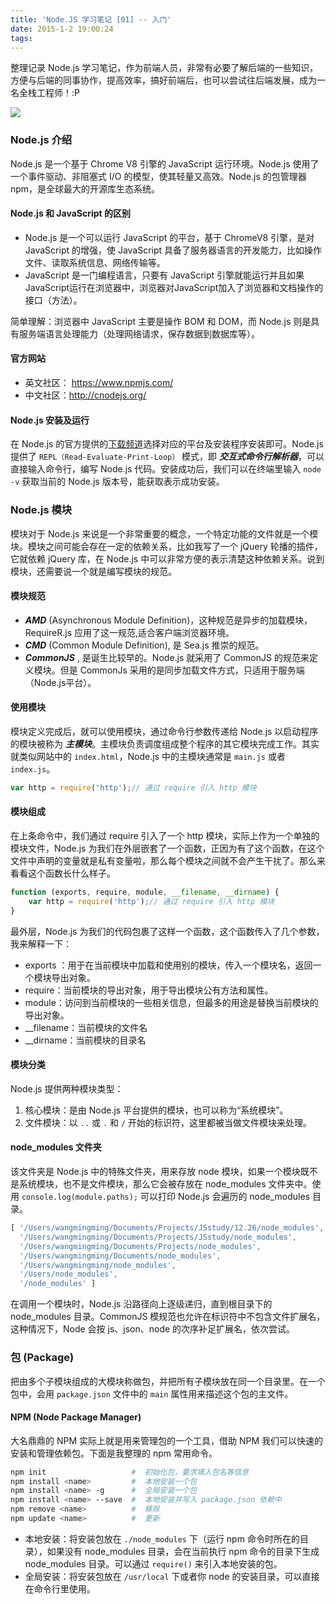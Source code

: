 ```yaml
---
title: 'Node.JS 学习笔记 [01] -- 入门'
date: 2015-1-2 19:00:24
tags:
---
```


整理记录 Node.js 学习笔记，作为前端人员，非常有必要了解后端的一些知识，方便与后端的同事协作，提高效率，搞好前端后，也可以尝试往后端发展，成为一名全栈工程师！:P
<!-- more -->
![](http://ww4.sinaimg.cn/mw690/6057861cgw1fb6vlzd7i7j20go08cjro.jpg)
### Node.js 介绍
Node.js 是一个基于 Chrome V8 引擎的 JavaScript 运行环境。Node.js 使用了一个事件驱动、非阻塞式 I/O 的模型，使其轻量又高效。Node.js 的包管理器 npm，是全球最大的开源库生态系统。

#### Node.js 和 JavaScript 的区别
- Node.js 是一个可以运行 JavaScript 的平台，基于 ChromeV8 引擎，是对 JavaScript 的增强，使 JavaScript 具备了服务器语言的开发能力，比如操作文件、读取系统信息、网络传输等。
- JavaScript 是一门编程语言，只要有 JavaScript 引擎就能运行并且如果JavaScript运行在浏览器中，浏览器对JavaScript加入了浏览器和文档操作的接口（方法）。

<div class="tip">
简单理解：浏览器中 JavaScript 主要是操作 BOM 和 DOM，而 Node.js 则是具有服务端语言处理能力（处理网络请求，保存数据到数据库等）。
</div>

#### 官方网站
- 英文社区： https://www.npmjs.com/
- 中文社区：http://cnodejs.org/

#### Node.js 安装及运行
在 Node.js 的官方提供的[下载频道](https://nodejs.org/en/download/)选择对应的平台及安装程序安装即可。Node.js 提供了 `REPL（Read-Evaluate-Print-Loop）` 模式，即 ***交互式命令行解析器***，可以直接输入命令行，编写 Node.js 代码。安装成功后，我们可以在终端里输入 `node -v` 获取当前的 Node.js 版本号，能获取表示成功安装。

### Node.js 模块
模块对于 Node.js 来说是一个非常重要的概念，一个特定功能的文件就是一个模块。模块之间可能会存在一定的依赖关系，比如我写了一个 jQuery 轮播的插件，它就依赖 jQuery 库，在 Node.js 中可以非常方便的表示清楚这种依赖关系。说到模块，还需要说一个就是编写模块的规范。

#### 模块规范
- ***AMD*** (Asynchronous Module Definition)，这种规范是异步的加载模块，RequireR.js 应用了这一规范,适合客户端浏览器环境。
- ***CMD*** (Common Module Definition), 是 Sea.js 推崇的规范。
- ***CommonJS*** , 是诞生比较早的。Node.js 就采用了 CommonJS 的规范来定义模块。但是 CommonJs 采用的是同步加载文件方式，只适用于服务端（Node.js平台）。

#### 使用模块
模块定义完成后，就可以使用模块，通过命令行参数传递给 Node.js 以启动程序的模块被称为 ***主模块***。主模块负责调度组成整个程序的其它模块完成工作。其实就类似网站中的 `index.html`，Node.js 中的主模块通常是 `main.js` 或者 `index.js`。
```js
var http = require('http');// 通过 require 引入 http 模块
```

#### 模块组成
在上条命令中，我们通过 require 引入了一个 http 模块，实际上作为一个单独的模块文件，Node.js 为我们在外层嵌套了一个函数，正因为有了这个函数，在这个文件中声明的变量就是私有变量啦，那么每个模块之间就不会产生干扰了。那么来看看这个函数长什么样子。
```js
function (exports, require, module, __filename, __dirname) {
    var http = require('http');// 通过 require 引入 http 模块
}
```
最外层，Node.js 为我们的代码包裹了这样一个函数，这个函数传入了几个参数，我来解释一下：
- exports ：用于在当前模块中加载和使用别的模块，传入一个模块名，返回一个模块导出对象。
- require：当前模块的导出对象，用于导出模块公有方法和属性。
- module：访问到当前模块的一些相关信息，但最多的用途是替换当前模块的导出对象。
- __filename：当前模块的文件名
- __dirname：当前模块的目录名

#### 模块分类
Node.js 提供两种模块类型：
1. 核心模块：是由 Node.js 平台提供的模块，也可以称为“系统模块”。
2. 文件模块：以 `..` 或 `.` 和 `/` 开始的标识符，这里都被当做文件模块来处理。

#### node_modules 文件夹
该文件夹是 Node.js 中的特殊文件夹，用来存放 node 模块，如果一个模块既不是系统模块，也不是文件模块，那么它会被存放在 node_modules 文件夹中。使用 `console.log(module.paths);` 可以打印 Node.js 会遍历的 node_modules 目录。
```js
[ '/Users/wangmingming/Documents/Projects/JSstudy/12.26/node_modules',
  '/Users/wangmingming/Documents/Projects/JSstudy/node_modules',
  '/Users/wangmingming/Documents/Projects/node_modules',
  '/Users/wangmingming/Documents/node_modules',
  '/Users/wangmingming/node_modules',
  '/Users/node_modules',
  '/node_modules' ]
```
<div class="tip">
在调用一个模块时，Node.js 沿路径向上逐级递归，直到根目录下的 node_modules 目录。CommonJS 模规范也允许在标识符中不包含文件扩展名，这种情况下，Node 会按 js、json、node 的次序补足扩展名，依次尝试。
</div>

### 包 (Package)
把由多个子模块组成的大模块称做包，并把所有子模块放在同一个目录里。在一个包中，会用 `package.json` 文件中的 `main` 属性用来描述这个包的主文件。

#### NPM (Node Package Manager)
大名鼎鼎的 NPM 实际上就是用来管理包的一个工具，借助 NPM 我们可以快速的安装和管理依赖包。下面是我整理的 npm 常用命令。
```bash
npm init                   #  初始化包，要求填入包名等信息
npm install <name>         #  本地安装一个包
npm install <name> -g      #  全局安装一个包
npm install <name> --save  #  本地安装并写入 package.json 依赖中
npm remove <name>          #  移除
npm update <name>          #  更新

```
- 本地安装：将安装包放在 `./node_modules` 下（运行 npm 命令时所在的目录），如果没有 node_modules 目录，会在当前执行 npm 命令的目录下生成 node_modules 目录。可以通过 `require()` 来引入本地安装的包。
- 全局安装：将安装包放在 `/usr/local` 下或者你 node 的安装目录，可以直接在命令行里使用。
